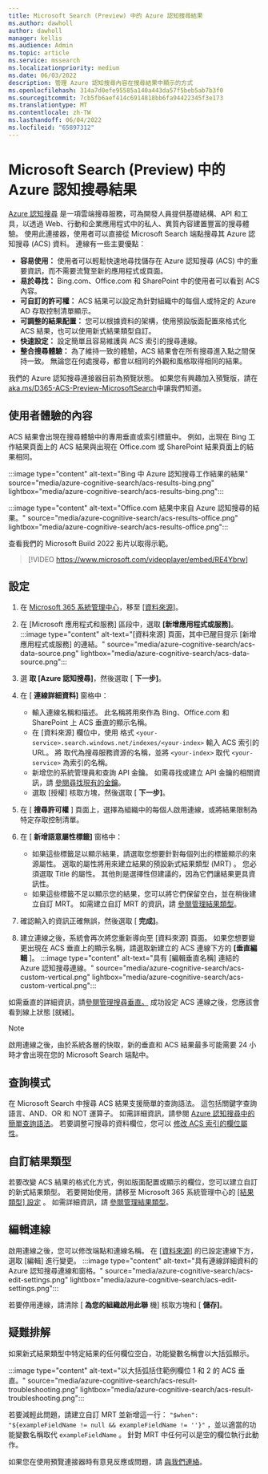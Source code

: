 ```yaml
---
title: Microsoft Search (Preview) 中的 Azure 認知搜尋結果
ms.author: dawholl
author: dawholl
manager: kellis
ms.audience: Admin
ms.topic: article
ms.service: mssearch
ms.localizationpriority: medium
ms.date: 06/03/2022
description: 管理 Azure 認知搜尋內容在搜尋結果中顯示的方式
ms.openlocfilehash: 314a7d0efe95585a140a443da57f5beb5ab7b3f0
ms.sourcegitcommit: 7cb5fb6aef414c6914818bb6fa94422345f3e173
ms.translationtype: MT
ms.contentlocale: zh-TW
ms.lasthandoff: 06/04/2022
ms.locfileid: "65897312"
---
```

# <a name="azure-cognitive-search-results-in-microsoft-search-preview"></a>Microsoft Search (Preview) 中的 Azure 認知搜尋結果

[Azure 認知搜尋](/azure/search/search-what-is-azure-search) 是一項雲端搜尋服務，可為開發人員提供基礎結構、API 和工具，以透過 Web、行動和企業應用程式中的私人、異質內容建置豐富的搜尋體驗。 使用此連接器，使用者可以直接從 Microsoft Search 端點搜尋其 Azure 認知搜尋 (ACS) 資料。 連線有一些主要優點：

* **容易使用：** 使用者可以輕鬆快速地尋找儲存在 Azure 認知搜尋 (ACS) 中的重要資訊，而不需要流覽至新的應用程式或頁面。
* **易於尋找：** Bing.com、Office.com 和 SharePoint 中的使用者可以看到 ACS 內容。
* **可自訂的許可權：** ACS 結果可以設定為針對組織中的每個人或特定的 Azure AD 存取控制清單顯示。
* **可調整的結果配置：** 您可以根據資料的架構，使用預設版面配置來格式化 ACS 結果，也可以使用新式結果類型自訂。
* **快速設定：** 設定簡單且容易維護與 ACS 索引的搜尋連線。
* **整合搜尋體驗：** 為了維持一致的體驗，ACS 結果會在所有搜尋進入點之間保持一致。 無論您在何處搜尋，都會以相同的外觀和風格取得相同的結果。

我們的 Azure 認知搜尋連接器目前為預覽狀態。 如果您有興趣加入預覽版，請在 [aka.ms/D365-ACS-Preview-MicrosoftSearch](https://aka.ms/D365-ACS-Preview-MicrosoftSearch)中讓我們知道。

## <a name="what-users-experience"></a>使用者體驗的內容

ACS 結果會出現在搜尋體驗中的專用垂直或索引標籤中。 例如，出現在 Bing 工作結果頁面上的 ACS 結果與出現在 Office.com 或 SharePoint 結果頁面上的結果相同。

:::image type="content" alt-text="Bing 中 Azure 認知搜尋工作結果的結果" source="media/azure-cognitive-search/acs-results-bing.png" lightbox="media/azure-cognitive-search/acs-results-bing.png":::

:::image type="content" alt-text="Office.com 結果中來自 Azure 認知搜尋的結果。" source="media/azure-cognitive-search/acs-results-office.png" lightbox="media/azure-cognitive-search/acs-results-office.png":::

查看我們的 Microsoft Build 2022 影片以取得示範。

> [!VIDEO https://www.microsoft.com/videoplayer/embed/RE4Ybrw]

## <a name="setup"></a>設定

1. 在 [Microsoft 365 系統管理中心](https://admin.microsoft.com)，移至 [[資料來源]](https://admin.microsoft.com/Adminportal/Home#/MicrosoftSearch/connectors)。
2. 在 [Microsoft 應用程式和服務] 區段中，選取 **[新增應用程式或服務]**。 :::image type="content" alt-text="[資料來源] 頁面，其中已醒目提示 [新增應用程式或服務] 的連結。" source="media/azure-cognitive-search/acs-data-source.png" lightbox="media/azure-cognitive-search/acs-data-source.png":::
3. 選 **取 [Azure 認知搜尋]**，然後選取 [ **下一步]**。
4. 在 [ **連線詳細資料]** 窗格中：

    - 輸入連線名稱和描述。 此名稱將用來作為 Bing、Office.com 和 SharePoint 上 ACS 垂直的顯示名稱。
    - 在 [資料來源] 欄位中，使用 格式 `<your-service>.search.windows.net/indexes/<your-index>` 輸入 ACS 索引的 URL。 將 取代為搜尋服務資源的名稱，並將 `<your-index>` 取代 `<your-service>` 為索引的名稱。
    - 新增您的系統管理員和查詢 API 金鑰。 如需尋找或建立 API 金鑰的相關資訊，請 [參閱尋找現有的金鑰](/azure/search/search-security-api-keys#find-existing-keys)。
    - 選取 [授權] 核取方塊，然後選取 [ **下一步]**。

5. 在 [ **搜尋許可權** ] 頁面上，選擇為組織中的每個人啟用連線，或將結果限制為特定存取控制清單。
6. 在 [ **新增語意屬性標籤]** 窗格中：

    - 如果這些標籤足以顯示結果，請選取您想要針對每個列出的標籤顯示的來源屬性。 選取的屬性將用來建立結果的預設新式結果類型 (MRT) 。 您必須選取 Title 的屬性。 其他則是選擇性但建議的，因為它們讓結果更具資訊性。
    - 如果這些標籤不足以顯示您的結果，您可以將它們保留空白，並在稍後建立自訂 MRT。 如需建立自訂 MRT 的資訊，請 [參閱管理結果類型](/microsoftsearch/manage-result-types)。

7. 確認輸入的資訊正確無誤，然後選取 [ **完成]**。
1. 建立連線之後，系統會再次將您重新導向至 [資料來源] 頁面。 如果您想要變更出現在 ACS 垂直上的顯示名稱，請選取新建立的 ACS 連線下方的 **[垂直編輯** ]。 :::image type="content" alt-text="具有 [編輯垂直名稱] 連結的 Azure 認知搜尋連線。" source="media/azure-cognitive-search/acs-custom-vertical.png" lightbox="media/azure-cognitive-search/acs-custom-vertical.png":::

如需垂直的詳細資訊，請[參閱管理搜尋垂直。](/microsoftsearch/manage-verticals) 成功設定 ACS 連線之後，您應該會看到線上狀態 [就緒]。

> [!NOTE]
> 啟用連線之後，由於系統各層的快取，新的垂直和 ACS 結果最多可能需要 24 小時才會出現在您的 Microsoft Search 端點中。

## <a name="query-patterns"></a>查詢模式

在 Microsoft Search 中搜尋 ACS 結果支援簡單的查詢語法。 這包括關鍵字查詢語言、AND、OR 和 NOT 運算子。 如需詳細資訊，請參閱 [Azure 認知搜尋中的簡單查詢語法](/azure/search/query-simple-syntax)。 若要調整可搜尋的資料欄位，您可以 [修改 ACS 索引的欄位屬性](/azure/search/search-what-is-an-index#field-attributes)。

## <a name="customize-result-types"></a>自訂結果類型

若要改變 ACS 結果的格式化方式，例如版面配置或顯示的欄位，您可以建立自訂的新式結果類型。 若要開始使用，請移至 Microsoft 365 系統管理中心的 [ [結果類型] 設定](https://admin.microsoft.com/Adminportal/Home#/MicrosoftSearch/resulttypes) 。 如需詳細資訊，請 [參閱管理結果類型](/microsoftsearch/manage-result-types)。

## <a name="edit-the-connection"></a>編輯連線

啟用連線之後，您可以修改端點和連線名稱。 在 [[資料來源](https://admin.microsoft.com/Adminportal/Home#/MicrosoftSearch/connectors)] 的已設定連線下方，選取 [編輯] 進行變更。  :::image type="content" alt-text="具有連線詳細資料的 Azure 認知搜尋連線和窗格。" source="media/azure-cognitive-search/acs-edit-settings.png" lightbox="media/azure-cognitive-search/acs-edit-settings.png":::

若要停用連線，請清除 [ **為您的組織啟用此聯** 機] 核取方塊和 [ **儲存]**。

## <a name="troubleshooting"></a>疑難排解

如果新式結果類型中特定結果的任何欄位空白，功能變數名稱會以大括弧顯示。

:::image type="content" alt-text="以大括弧括住範例欄位 1 和 2 的 ACS 垂直。" source="media/azure-cognitive-search/acs-result-troubleshooting.png" lightbox="media/azure-cognitive-search/acs-result-troubleshooting.png":::

若要減輕此問題，請建立自訂 MRT 並新增這一行： `"$when": "${exampleFieldName != null && exampleFieldName != ''}"` ，並以適當的功能變數名稱取代 `exampleFieldName` 。 針對 MRT 中任何可以是空的欄位執行此動作。

如果您在使用預覽連接器時有意見反應或問題，請 [與我們連絡](https://aka.ms/ACSConnectorFeedback)。
